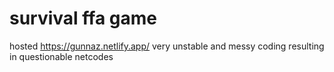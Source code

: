 # survival ffa game 
hosted https://gunnaz.netlify.app/ very unstable and messy coding resulting in questionable netcodes 
